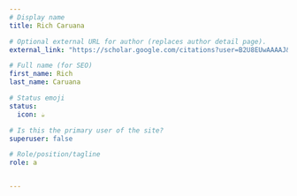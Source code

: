 ```yaml
---
# Display name
title: Rich Caruana

# Optional external URL for author (replaces author detail page).
external_link: "https://scholar.google.com/citations?user=B2U8EUwAAAAJ&hl=en"

# Full name (for SEO)
first_name: Rich
last_name: Caruana

# Status emoji
status:
  icon: ☕️

# Is this the primary user of the site?
superuser: false

# Role/position/tagline
role: a


---
```

